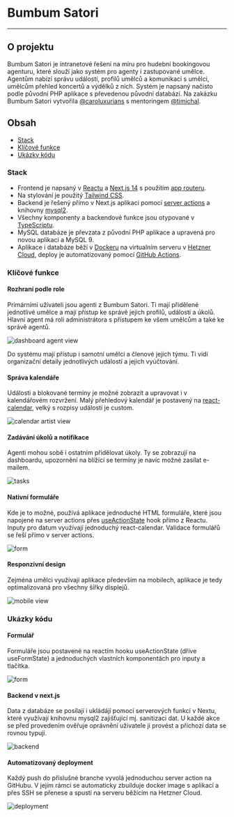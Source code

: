 # Bumbum Satori

---

## O projektu

Bumbum Satori je intranetové řešení na míru pro hudební bookingovou agenturu, které slouží jako systém pro agenty i zastupované umělce. Agentům nabízí správu událostí, profilů umělců a komunikaci s umělci, umělcům přehled koncertů a výdělků z nich. Systém je napsaný načisto podle původní PHP aplikace s převedenou původní databází. Na zakázku Bumbum Satori vytvořila [@caroluxurians](https://github.com/caroluxurians) s mentoringem [@timichal](https://github.com/timichal).

## Obsah

- [Stack](#stack)
- [Klíčové funkce](#klíčové-funkce)
- [Ukázky kódu](#ukázky-kódu)

### Stack

- Frontend je napsaný v [Reactu](https://react.dev) a [Next.js 14](https://nextjs.org) s použitím [app routeru](https://nextjs.org/docs/app).
- Na stylování je použitý [Tailwind CSS](https://tailwindcss.com).
- Backend je řešený přímo v Next.js aplikaci pomocí [server actions](https://nextjs.org/docs/app/building-your-application/data-fetching/server-actions-and-mutations) a knihovny [mysql2](https://www.npmjs.com/package/mysql2).
- Všechny komponenty a backendové funkce jsou otypované v [TypeScriptu](https://www.typescriptlang.org).
- MySQL databáze je převzata z původní PHP aplikace a upravená pro novou aplikaci a MySQL 9.
- Aplikace i databáze běží v [Dockeru](https://www.docker.com) na virtualním serveru v [Hetzner Cloud](https://www.hetzner.com/cloud), deploy je automatizovaný pomocí [GitHub Actions](https://github.com/features/actions).

### Klíčové funkce

#### Rozhraní podle role

Primárními uživateli jsou agenti z Bumbum Satori. Ti mají přidělené jednotlivé umělce a mají přístup ke správě jejich profilů, událostí a úkolů. Hlavní agent má roli administrátora s přístupem ke všem umělcům a také ke správě agentů.

![dashboard agent view](dashboard.jpeg)

Do systému mají přístup i samotní umělci a členové jejich týmu. Ti vidí organizační detaily jednotlivých událostí a jejich vyúčtování.

#### Správa kalendáře

Události a blokované termíny je možné zobrazit a upravovat i v kalendářovém rozvržení. Malý přehledový kalendář je postavený na [react-calendar](https://www.npmjs.com/package/react-calendar), velký s rozpisy událostí je custom.

![calendar artist view](artist-view.png)

#### Zadávání úkolů a notifikace

Agenti mohou sobě i ostatním přidělovat úkoly. Ty se zobrazují na dashboardu, upozornění na blížící se termíny je navíc možné zasílat e-mailem.

![tasks](tasks.jpeg)

#### Nativní formuláře

Kde je to možné, používá aplikace jednoduché HTML formuláře, které jsou napojené na server actions přes [useActionState](https://react.dev/reference/react/useActionState) hook přímo z Reactu. Inputy pro datum využívají jednoduchý react-calendar. Validace formulářů se řeší přímo v server actions.

![form](form.jpeg)

#### Responzivní design

Zejména umělci využívají aplikace především na mobilech, aplikace je tedy optimalizovaná pro všechny šířky displejů.

![mobile view](mobile-view.jpeg)

### Ukázky kódu

#### Formulář

Formuláře jsou postavené na reactím hooku useActionState (dříve useFormState) a jednoduchých vlastních komponentách pro inputy a tlačítka.

![form](form.png)

#### Backend v next.js

Data z databáze se posílají i ukládájí pomocí serverových funkcí v Nextu, které využívají knihovnu mysql2 zajišťující mj. sanitizaci dat. U každé akce se před provedením ověřuje oprávnění uživatele ji provést a příchozí data se rovnou typují.

![backend](backend.png)

#### Automatizovaný deployment

Každý push do příslušné branche vyvolá jednoduchou server action na GitHubu. V jejím rámci se automaticky zbuilduje docker image s aplikací a přes SSH se přenese a spustí na serveru běžícím na Hetzner Cloud.

![deployment](deployment.png)
